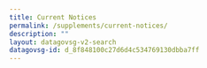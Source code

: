 ```yaml
---
title: Current Notices
permalink: /supplements/current-notices/
description: ""
layout: datagovsg-v2-search
datagovsg-id: d_8f848100c27d6d4c534769130dbba7ff
---
```

